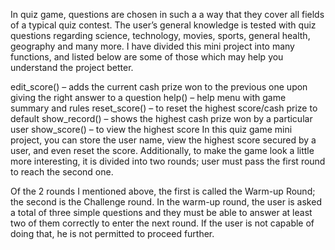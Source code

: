 In quiz game, questions are chosen in such a a way that they cover all fields of a typical quiz contest. The user’s general knowledge is tested with quiz questions regarding science, technology, movies, sports, general health, geography and many more.
I have divided this mini project into many functions, and listed below are some of those which may help you understand the project better.

edit_score() – adds the current cash prize won to the previous one upon giving the right answer to a question
help() – help menu with game summary and rules
reset_score() – to reset the highest score/cash prize to default
show_record() – shows the highest cash prize won by a particular user
show_score() – to view the highest score
In this quiz game mini project, you can store the user name, view the highest score secured by a user, and even reset the score. Additionally, to make the game look a little more interesting, it is divided into two rounds; user must pass the first round to reach the second one.

Of the 2 rounds I mentioned above, the first is called the Warm-up Round; the second is the Challenge round. In the warm-up round, the user is asked a total of three simple questions and they must be able to answer at least two of them correctly to enter the next round. If the user is not capable of doing that, he is not permitted to proceed further.
